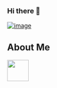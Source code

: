 ### Hi there 👋

<!--
**HTWu666/HTWu666** is a ✨ _special_ ✨ repository because its `README.md` (this file) appears on your GitHub profile.

Here are some ideas to get you started:

- 🔭 I’m currently working on ...
- 🌱 I’m currently learning ...
- 👯 I’m looking to collaborate on ...
- 🤔 I’m looking for help with ...
- 💬 Ask me about ...
- 📫 How to reach me: ...
- 😄 Pronouns: ...
- ⚡ Fun fact: ...
-->
<a href="https://www.linkedin.com/in/hui-ting-wu-7b6732149/">![image](https://img.shields.io/badge/LinkedIn-0A66C2.svg?style=for-the-badge&logo=LinkedIn&logoColor=white)</a>

## About Me
<image src="https://github.com/devicons/devicon/raw/master/icons/redis/redis-original-wordmark.svg" height=50px>
